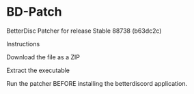 # BD-Patch
BetterDisc Patcher for release Stable 88738 (b63dc2c)

Instructions

Download the file as a ZIP

Extract the executable

Run the patcher BEFORE installing the betterdiscord application.
